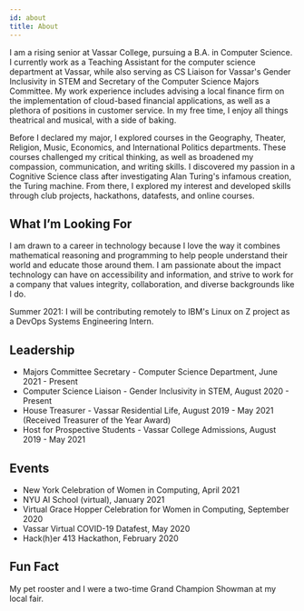 ```yaml
---
id: about
title: About
---
```


I am a rising senior at Vassar College, pursuing a B.A. in Computer Science. I currently work as a Teaching Assistant for the computer science department at Vassar, while also serving as CS Liaison for Vassar's Gender Inclusivity in STEM and Secretary of the Computer Science Majors Committee. My work experience includes advising a local finance firm on the implementation of cloud-based financial applications, as well as a plethora of positions in customer service. In my free time, I enjoy all things theatrical and musical, with a side of baking. 

Before I declared my major, I explored courses in the Geography, Theater, Religion, Music, Economics, and International Politics departments. These courses challenged my critical thinking, as well as broadened my compassion, communication, and writing skills. I discovered my passion in a Cognitive Science class after investigating Alan Turing's infamous creation, the Turing machine. From there, I explored my interest and developed skills through club projects, hackathons, datafests, and online courses.


## What I’m Looking For

I am drawn to a career in technology because I love the way it combines mathematical reasoning and programming to help people understand their world and educate those around them. I am passionate about the impact technology can have on accessibility and information, and strive to work for a company that values integrity, collaboration, and diverse backgrounds like I do. 

Summer 2021: I will be contributing remotely to IBM's Linux on Z project as a DevOps Systems Engineering Intern.

## Leadership

- Majors Committee Secretary - Computer Science Department, June 2021 - Present
- Computer Science Liaison - Gender Inclusivity in STEM, August 2020 - Present
- House Treasurer - Vassar Residential Life, August 2019 - May 2021 (Received Treasurer of the Year Award)
- Host for Prospective Students - Vassar College Admissions, August 2019 - May 2021

## Events

- New York Celebration of Women in Computing, April 2021
- NYU AI School (virtual), January 2021
- Virtual Grace Hopper Celebration for Women in Computing, September 2020
- Vassar Virtual COVID-19 Datafest, May 2020
- Hack(h)er 413 Hackathon, February 2020

## Fun Fact
My pet rooster and I were a two-time Grand Champion Showman at my local fair.

